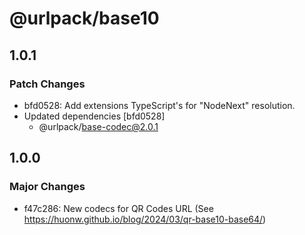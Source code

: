 # @urlpack/base10

## 1.0.1

### Patch Changes

- bfd0528: Add extensions TypeScript's for "NodeNext" resolution.
- Updated dependencies [bfd0528]
  - @urlpack/base-codec@2.0.1

## 1.0.0

### Major Changes

- f47c286: New codecs for QR Codes URL (See https://huonw.github.io/blog/2024/03/qr-base10-base64/)
